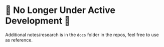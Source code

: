 # 🚧 No Longer Under Active Development 🚧

Additional notes/research is in the `docs` folder in the repos, feel free to use as reference. 
